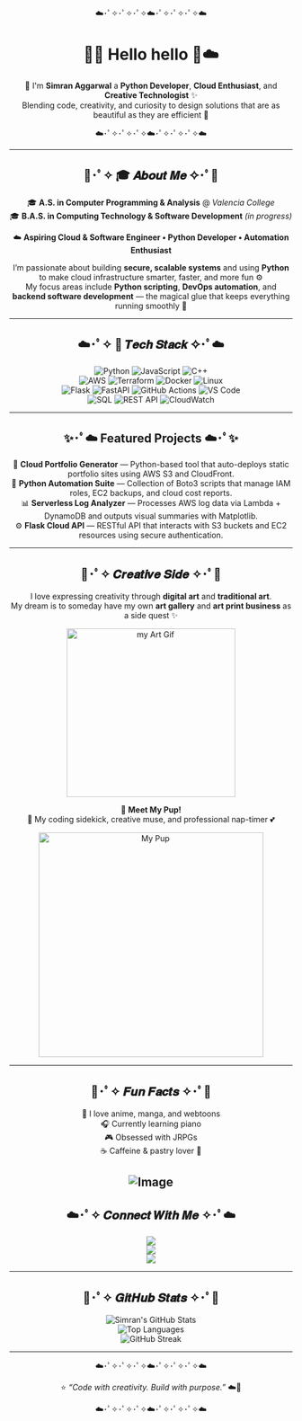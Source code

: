 <div align="center">

<p align="center">
  ☁️･ﾟ✧･ﾟ✧･ﾟ✧☁️･ﾟ✧･ﾟ✧･ﾟ✧☁️  
</p>

# 💜✨ Hello hello 💙☁️  
🌙 I'm **Simran Aggarwal**  a **Python Developer**, **Cloud Enthusiast**, and **Creative Technologist** ✨  
Blending code, creativity, and curiosity to design solutions that are as beautiful as they are efficient 💫  

<p align="center">
  ☁️･ﾟ✧･ﾟ✧･ﾟ✧☁️･ﾟ✧･ﾟ✧･ﾟ✧☁️  
</p>

---

## 💜･ﾟ✧ 🎓 𝑨𝒃𝒐𝒖𝒕 𝑴𝒆 ✧･ﾟ💙  
🎓 **A.S. in Computer Programming & Analysis** @ *Valencia College*  
🎓 **B.A.S. in Computing Technology & Software Development** *(in progress)*  

☁️ **Aspiring Cloud & Software Engineer • Python Developer • Automation Enthusiast**  

I’m passionate about building **secure, scalable systems** and using **Python** to make cloud infrastructure smarter, faster, and more fun ⚙️  
My focus areas include **Python scripting**, **DevOps automation**, and **backend software development** — the magical glue that keeps everything running smoothly 🌙  

---

## ☁️･ﾟ✧ 🧩 𝑻𝒆𝒄𝒉 𝑺𝒕𝒂𝒄𝒌 ✧･ﾟ☁️  

![Python](https://img.shields.io/badge/Python-8A9BE2?style=for-the-badge&logo=python&logoColor=white)
![JavaScript](https://img.shields.io/badge/JavaScript-FDE68A?style=for-the-badge&logo=javascript&logoColor=black)
![C++](https://img.shields.io/badge/C++-B19CD9?style=for-the-badge&logo=cplusplus&logoColor=white)  
![AWS](https://img.shields.io/badge/AWS-CABDFF?style=for-the-badge&logo=amazonaws&logoColor=black)
![Terraform](https://img.shields.io/badge/Terraform-D9C2FF?style=for-the-badge&logo=terraform&logoColor=white)
![Docker](https://img.shields.io/badge/Docker-B6C9FF?style=for-the-badge&logo=docker&logoColor=white)
![Linux](https://img.shields.io/badge/Linux-FFF2B2?style=for-the-badge&logo=linux&logoColor=black)  
![Flask](https://img.shields.io/badge/Flask-9BA4B5?style=for-the-badge&logo=flask&logoColor=white)
![FastAPI](https://img.shields.io/badge/FastAPI-A9E4D7?style=for-the-badge&logo=fastapi&logoColor=white)
![GitHub Actions](https://img.shields.io/badge/GitHub%20Actions-C5C6FF?style=for-the-badge&logo=githubactions&logoColor=white)
![VS Code](https://img.shields.io/badge/VS%20Code-C3B1E1?style=for-the-badge&logo=visualstudiocode&logoColor=white)  
![SQL](https://img.shields.io/badge/SQL-9BA4B5?style=for-the-badge&logo=postgresql&logoColor=white)
![REST API](https://img.shields.io/badge/REST%20API-B0E0E6?style=for-the-badge&logo=swagger&logoColor=black)
![CloudWatch](https://img.shields.io/badge/CloudWatch-D6BCFA?style=for-the-badge&logo=amazonaws&logoColor=black)

---

## ✨･ﾟ☁️ Featured Projects ☁️･ﾟ✨  
🚀 **Cloud Portfolio Generator** — Python-based tool that auto-deploys static portfolio sites using AWS S3 and CloudFront.  
🧠 **Python Automation Suite** — Collection of Boto3 scripts that manage IAM roles, EC2 backups, and cloud cost reports.  
📊 **Serverless Log Analyzer** — Processes AWS log data via Lambda + DynamoDB and outputs visual summaries with Matplotlib.  
⚙️ **Flask Cloud API** — RESTful API that interacts with S3 buckets and EC2 resources using secure authentication.  

---

## 🎨･ﾟ✧ 𝑪𝒓𝒆𝒂𝒕𝒊𝒗𝒆 𝑺𝒊𝒅𝒆 ✧･ﾟ🎨  
I love expressing creativity through **digital art** and **traditional art**.  
My dream is to someday have my own **art gallery** and **art print business** as a side quest ✨  

<p align="center">
  <img src="https://github.com/user-attachments/assets/60ba3a91-9632-4b1d-b397-057ea7f1ffd7" alt="my Art Gif" width="300">
</p>

🐶 **Meet My Pup!**  
🐾 My coding sidekick, creative muse, and professional nap-timer 💕  

<p align="center">
  <img src="https://github.com/user-attachments/assets/aafe4e2d-139c-41d6-b826-69dbe0a19243" alt="My Pup" width="400">
</p>

---

## 💫･ﾟ✧ 𝑭𝒖𝒏 𝑭𝒂𝒄𝒕𝒔 ✧･ﾟ💫  
💜 I love anime, manga, and webtoons  
🎧 Currently learning piano  
🎮 Obsessed with JRPGs  
☕ Caffeine & pastry lover 🍰  

![Image](https://github.com/user-attachments/assets/62eb9907-0f41-46e1-9b21-2b4f0370c916)
---

## ☁️･ﾟ✧ 𝑪𝒐𝒏𝒏𝒆𝒄𝒕 𝑾𝒊𝒕𝒉 𝑴𝒆 ✧･ﾟ☁️  
<a href="https://www.linkedin.com/in/simran-aggarwal-aa1336376/"><img src="https://img.shields.io/badge/LinkedIn-CABDFF?style=for-the-badge&logo=linkedin&logoColor=black"></a>  
<a href="#"><img src="https://img.shields.io/badge/Grow-D9C2FF?style=for-the-badge&logo=sap&logoColor=black"></a>  
<a href="https://www.instagram.com/lost_remembrance"><img src="https://img.shields.io/badge/Instagram-FBCFE8?style=for-the-badge&logo=instagram&logoColor=black"></a>  

---

## 🌙･ﾟ✧ 𝑮𝒊𝒕𝑯𝒖𝒃 𝑺𝒕𝒂𝒕𝒔 ✧･ﾟ🌙  

![Simran's GitHub Stats](https://github-readme-stats.vercel.app/api?username=Saggarwal0&show_icons=true&theme=tokyonight&hide_border=true)  
![Top Languages](https://github-readme-stats.vercel.app/api/top-langs/?username=Saggarwal0&layout=compact&theme=tokyonight&hide_border=true)  
![GitHub Streak](https://github-readme-streak-stats.herokuapp.com/?user=Saggarwal0&theme=tokyonight&hide_border=true)

---

<p align="center">
  ☁️･ﾟ✧･ﾟ✧･ﾟ✧☁️･ﾟ✧･ﾟ✧･ﾟ✧☁️  
</p>

⭐️ *“Code with creativity. Build with purpose.”* ☁️💜  

<p align="center">
  ☁️･ﾟ✧･ﾟ✧･ﾟ✧☁️･ﾟ✧･ﾟ✧･ﾟ✧☁️  
</p>

</div>


